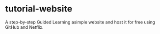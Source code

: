 # tutorial-website
A step-by-step Guided Learning  asimple website and host it for free using GitHub and Netflix.
